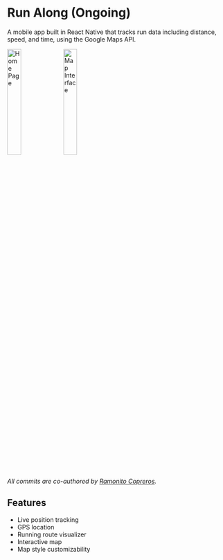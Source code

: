 # Run Along (Ongoing)

A mobile app built in React Native that tracks run data including distance, speed, and time, using the Google Maps API. 

<div display="flex">
<img src="https://github.com/Farhan-Nazeer/Path-Pilot/blob/main/assets/home_page_example.png" alt="Home Page" height="25%" width="25%">
<img src="https://github.com/Farhan-Nazeer/Path-Pilot/blob/main/assets/map_interface_example.png" alt="Map Interface" height="25%" width="25%">
</div>

*All commits are co-authored by [Ramonito Copreros](https://github.com/RCopJr "Ramonito Copreros").* 
## Features
* Live position tracking
* GPS location
* Running route visualizer
* Interactive map
* Map style customizability 
